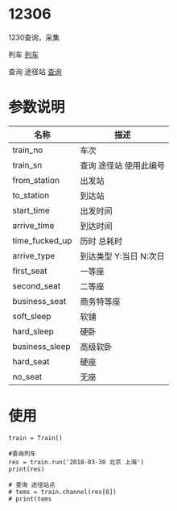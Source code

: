 # 12306
1230查询，采集

列车
[列车](https://kyfw.12306.cn/otn/leftTicket/queryO?leftTicketDTO.train_date=2018-03-20&leftTicketDTO.from_station=BJP&leftTicketDTO.to_station=SHH&purpose_codes=ADULT)

查询 途径站
[查询](https://kyfw.12306.cn/otn/czxx/queryByTrainNo?train_no=240000G1010D&from_station_telecode=VNP&to_station_telecode=AOH&depart_date=2018-03-30)
    

# 参数说明

名称 | 描述
---|---
train_no | 车次
train_sn | 查询 途径站 使用此编号
from_station | 出发站
to_station | 到达站
start_time | 出发时间
arrive_time | 到达时间
time_fucked_up | 历时 总耗时
arrive_type	| 到达类型 Y:当日 N:次日
first_seat | 一等座
second_seat | 二等座
business_seat | 商务特等座
soft_sleep | 软铺
hard_sleep | 硬卧
business_sleep | 高级软卧
hard_seat | 硬座
no_seat | 无座


# 使用
```
train = Train()

#查询列车
res = train.run('2018-03-30 北京 上海')
print(res)

# 查询 途径站点
# tems = train.channel(res[0])
# print(tems

```
